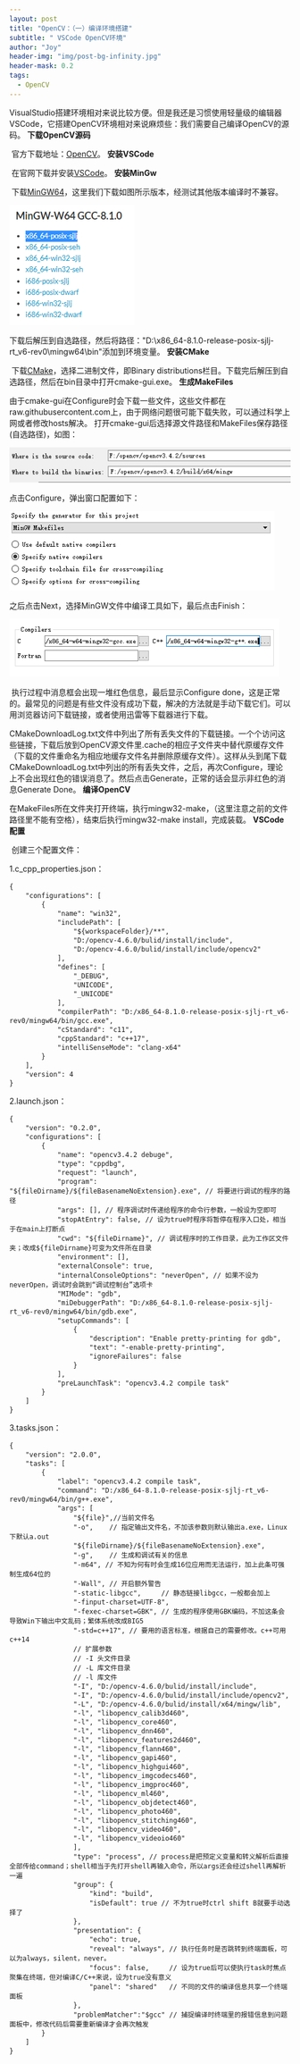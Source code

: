 ```yaml
---
layout: post
title: "OpenCV：（一）编译环境搭建"
subtitle: " VSCode OpenCV环境"
author: "Joy"
header-img: "img/post-bg-infinity.jpg"
header-mask: 0.2
tags:
  - OpenCV
---
```


​		VisualStudio搭建环境相对来说比较方便。但是我还是习惯使用轻量级的编辑器VSCode，它搭建OpenCV环境相对来说麻烦些：我们需要自己编译OpenCV的源码。
**下载OpenCV源码**

​		官方下载地址：[OpenCV](https://opencv.org/releases/)。
**安装VSCode**

​		在官网下载并安装[VSCode](https://code.visualstudio.com/Download)。
**安装MinGw**

​		下载[MinGW64](https://sourceforge.net/projects/mingw-w64/files/)，这里我们下载如图所示版本，经测试其他版本编译时不兼容。

![mingw](..\img\in-post\mingw.png)

​		下载后解压到自选路径，然后将路径："D:\\x86_64-8.1.0-release-posix-sjlj-rt_v6-rev0\\mingw64\\bin"添加到环境变量。
**安装CMake**

​		下载[CMake](https://cmake.org/download/)，选择二进制文件，即Binary distributions栏目。下载完后解压到自选路径，然后在bin目录中打开cmake-gui.exe。
**生成MakeFiles**

​		由于cmake-gui在Configure时会下载一些文件，这些文件都在raw.githubusercontent.com上，由于网络问题很可能下载失败，可以通过科学上网或者修改hosts解决。
打开cmake-gui后选择源文件路径和MakeFiles保存路径(自选路径)，如图：

![install_road](..\img\in-post\install_road.png)

点击Configure，弹出窗口配置如下：

![configure](..\img\in-post\configure.png)

之后点击Next，选择MinGW文件中编译工具如下，最后点击Finish：

![compilers](..\img\in-post\compilers.png)

​		执行过程中消息框会出现一堆红色信息，最后显示Configure done，这是正常的。最常见的问题是有些文件没有成功下载，解决的方法就是手动下载它们。可以用浏览器访问下载链接，或者使用迅雷等下载器进行下载。

​		CMakeDownloadLog.txt文件中列出了所有丢失文件的下载链接。一个个访问这些链接，下载后放到OpenCV源文件里.cache的相应子文件夹中替代原缓存文件（下载的文件重命名为相应地缓存文件名并删除原缓存文件）。这样从头到尾下载CMakeDownloadLog.txt中列出的所有丢失文件，之后，再次Configure，理论上不会出现红色的错误消息了。然后点击Generate，正常的话会显示非红色的消息Generate Done。
**编译OpenCV**

​		在MakeFiles所在文件夹打开终端，执行mingw32-make，（这里注意之前的文件路径里不能有空格），结束后执行mingw32-make install，完成装载。
**VSCode配置**

​		创建三个配置文件：

1.c_cpp_properties.json：

    {
        "configurations": [
            {
                "name": "win32",
                "includePath": [
                    "${workspaceFolder}/**",
                    "D:/opencv-4.6.0/bulid/install/include",
                    "D:/opencv-4.6.0/bulid/install/include/opencv2"                
                ],
                "defines": [
                    "_DEBUG",
                    "UNICODE",
                    "_UNICODE"
                ],
                "compilerPath": "D:/x86_64-8.1.0-release-posix-sjlj-rt_v6-rev0/mingw64/bin/gcc.exe",
                "cStandard": "c11",
                "cppStandard": "c++17",
                "intelliSenseMode": "clang-x64"
            }
        ],
        "version": 4
    }

2.launch.json：

    {
        "version": "0.2.0",
        "configurations": [
            {
                "name": "opencv3.4.2 debuge",
                "type": "cppdbg",
                "request": "launch",
                "program": "${fileDirname}/${fileBasenameNoExtension}.exe", // 将要进行调试的程序的路径
                "args": [], // 程序调试时传递给程序的命令行参数，一般设为空即可
                "stopAtEntry": false, // 设为true时程序将暂停在程序入口处，相当于在main上打断点
                "cwd": "${fileDirname}", // 调试程序时的工作目录，此为工作区文件夹；改成${fileDirname}可变为文件所在目录
                "environment": [],
                "externalConsole": true,
                "internalConsoleOptions": "neverOpen", // 如果不设为neverOpen，调试时会跳到“调试控制台”选项卡
                "MIMode": "gdb",
                "miDebuggerPath": "D:/x86_64-8.1.0-release-posix-sjlj-rt_v6-rev0/mingw64/bin/gdb.exe",
                "setupCommands": [
                    {
                        "description": "Enable pretty-printing for gdb",
                        "text": "-enable-pretty-printing",
                        "ignoreFailures": false
                    }
                ],
                "preLaunchTask": "opencv3.4.2 compile task"
            }
        ]
    }

3.tasks.json：

    {
        "version": "2.0.0",
        "tasks": [
            {
                "label": "opencv3.4.2 compile task",
                "command": "D:/x86_64-8.1.0-release-posix-sjlj-rt_v6-rev0/mingw64/bin/g++.exe",
                "args": [
                    "${file}",//当前文件名
                    "-o",    // 指定输出文件名，不加该参数则默认输出a.exe，Linux下默认a.out
                    "${fileDirname}/${fileBasenameNoExtension}.exe",
                    "-g",    // 生成和调试有关的信息
                    "-m64", // 不知为何有时会生成16位应用而无法运行，加上此条可强制生成64位的
                    "-Wall", // 开启额外警告
                    "-static-libgcc",     // 静态链接libgcc，一般都会加上
                    "-finput-charset=UTF-8",
                    "-fexec-charset=GBK", // 生成的程序使用GBK编码，不加这条会导致Win下输出中文乱码；繁体系统改成BIG5
                    "-std=c++17", // 要用的语言标准，根据自己的需要修改。c++可用c++14
                    // 扩展参数
                    // -I 头文件目录
                    // -L 库文件目录
                    // -l 库文件
                    "-I", "D:/opencv-4.6.0/bulid/install/include",
                    "-I", "D:/opencv-4.6.0/bulid/install/include/opencv2",
                    "-L", "D:/opencv-4.6.0/bulid/install/x64/mingw/lib",
                    "-l", "libopencv_calib3d460",
                    "-l", "libopencv_core460",
                    "-l", "libopencv_dnn460",
                    "-l", "libopencv_features2d460",
                    "-l", "libopencv_flann460",
                    "-l", "libopencv_gapi460",
                    "-l", "libopencv_highgui460",
                    "-l", "libopencv_imgcodecs460",
                    "-l", "libopencv_imgproc460",
                    "-l", "libopencv_ml460",
                    "-l", "libopencv_objdetect460",
                    "-l", "libopencv_photo460",
                    "-l", "libopencv_stitching460",
                    "-l", "libopencv_video460",
                    "-l", "libopencv_videoio460"
                    ], 
                    "type": "process", // process是把预定义变量和转义解析后直接全部传给command；shell相当于先打开shell再输入命令，所以args还会经过shell再解析一遍
                    "group": {
                        "kind": "build",
                        "isDefault": true // 不为true时ctrl shift B就要手动选择了
                    },
                    "presentation": {
                        "echo": true,
                        "reveal": "always", // 执行任务时是否跳转到终端面板，可以为always，silent，never。
                        "focus": false,     // 设为true后可以使执行task时焦点聚集在终端，但对编译C/C++来说，设为true没有意义
                        "panel": "shared"   // 不同的文件的编译信息共享一个终端面板
                    },
                    "problemMatcher":"$gcc" // 捕捉编译时终端里的报错信息到问题面板中，修改代码后需要重新编译才会再次触发
            }
        ]
    }

